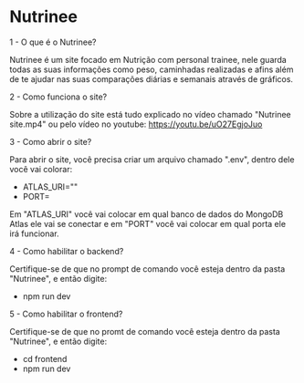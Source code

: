 # Nutrinee

  1 - O que é o Nutrinee?

Nutrinee é um site focado em Nutrição com personal trainee, nele guarda todas as suas informações como peso, caminhadas realizadas e afins além de te ajudar nas suas comparações diárias e semanais através de gráficos.

  2 - Como funciona o site?

Sobre a utilização do site está tudo explicado no vídeo chamado "Nutrinee site.mp4" ou pelo vídeo no youtube: https://youtu.be/uO27EgjoJuo

  3 - Como abrir o site?

Para abrir o site, você precisa criar um arquivo chamado ".env", dentro dele você vai colorar:

- ATLAS_URI=""
- PORT=

Em "ATLAS_URI" você vai colocar em qual banco de dados do MongoDB Atlas ele vai se conectar e em "PORT" você vai colocar em qual porta ele irá funcionar.

  4 - Como habilitar o backend?

Certifique-se de que no prompt de comando você esteja dentro da pasta "Nutrinee", e então digite:

- npm run dev

5 - Como habilitar o frontend?

Certifique-se de que no promt de comando você esteja dentro da pasta "Nutrinee", e então digite:

- cd frontend
- npm run dev
